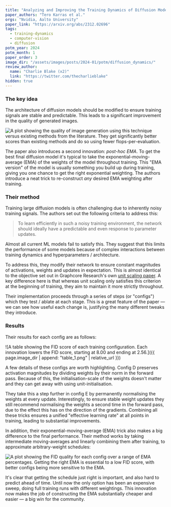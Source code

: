 ```yaml
---
title: "Analyzing and Improving the Training Dynamics of Diffusion Models"
paper_authors: "Tero Karras et al."
orgs: "Nvidia, Aalto University"
paper_link: "https://arxiv.org/abs/2312.02696"
tags:
  - training-dynamics
  - computer-vision
  - diffusion
potm_year: 2024
potm_month: 1
paper_order: 3
image_dir: "/assets/images/posts/2024-01/potm/diffusion_dynamics/"
review_author:
  name: "Charlie Blake (x2)"
  link: "https://twitter.com/thecharlieblake"
hidden: true
---
```


### The key idea

The architecture of diffusion models should be modified to ensure training signals are stable and predictable. This leads to a significant improvement in the quality of generated images.

<img class="constrained_img" src="{{ page.image_dir | append: 'figure_1.png' | relative_url }}" alt="A plot showing the quality of image generation using this technique versus existing methods from the literature. They get significantly better scores than existing methods and do so using fewer flops-per-evaluation.">

The paper also introduces a second innovation: _post-hoc EMA_. To get the best
final diffusion model it's typical to take the exponential-moving-average (EMA) of
the weights of the model throughout training. This "EMA version" of the model is usually
something you build up during training, giving you one chance to get the right exponential weighting. The authors introduce a neat trick to re-construct _any_ desired EMA weighting after training.

### Their method

Training large diffusion models is often challenging due to inherently noisy training signals. The authors set out the following criteria to address this:

> To learn efficiently in such a noisy training environment, the network should ideally have a predictable and even response to parameter updates.

Almost all current ML models fail to satisfy this. They suggest that this limits the performance of some models because of complex interactions between training dynamics and hyperparameters / architecture.

To address this, they modify their network to ensure constant magnitudes of activations, weights and updates in expectation. This is almost identical to the objective set out in Graphcore Research's own [unit scaling paper](https://arxiv.org/abs/2303.11257). A key difference here is that whereas unit scaling only satisfies this criterion at the beginning of training, they aim to maintain it more strictly throughout.

Their implementation proceeds through a series of steps (or "configs") which they test / ablate at each stage. This is a great feature of the paper — we can see how useful each change is, justifying the many different tweaks they introduce.

### Results

Their results for each config are as follows:

![A table showing the FID score of each training configuration. Each innovation lowers the FID score, starting at 8.00 and ending at 2.56.]({{ page.image_dir | append: "table_1.png" | relative_url }})

A few details of these configs are worth highlighting. Config D preserves activation magnitudes by dividing weights by their norm in the forward pass. Because of this, the initialisation-scale of the weights doesn't matter and they can get away with using unit-initialisation.

They take this a step further in config E by permanently normalising the weights at every update. Interestingly, to ensure stable weight updates they still recommend normalising the weights a second time in the forward pass, due to the effect this has on the direction of the gradients. Combining all these tricks ensures a unified "effective learning rate" at all points in training, leading to substantial improvements.

In addition, their exponential-moving-average (EMA) trick also makes a big difference to the final performance. Their method works by taking intermediate moving-averages and linearly combining them after training, to approximate arbitrary-weight schedules:

<img class="constrained_img" src="{{ page.image_dir | append: 'figure_5a.png' | relative_url }}" alt="A plot showing the FID quality for each config over a range of EMA percentages. Getting the right EMA is essential to a low FID score, with better configs being more sensitive to the EMA.">

It's clear that getting the schedule just right is important, and also hard to predict ahead of time. Until now the only option has been an expensive sweep, doing full training runs with different weightings. This innovation now makes the job of constructing the EMA substantially cheaper and easier — a big win for the community.
